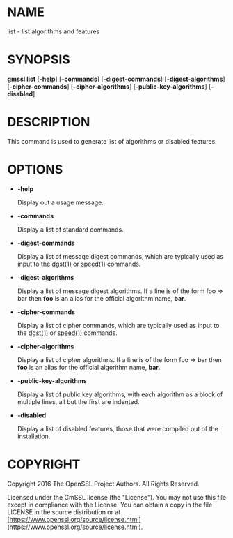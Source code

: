 # NAME

list - list algorithms and features

# SYNOPSIS

**gmssl list**
\[**-help**\]
\[**-commands**\]
\[**-digest-commands**\]
\[**-digest-algorithms**\]
\[**-cipher-commands**\]
\[**-cipher-algorithms**\]
\[**-public-key-algorithms**\]
\[**-disabled**\]

# DESCRIPTION

This command is used to generate list of algorithms or disabled
features.

# OPTIONS

- **-help**

    Display out a usage message.

- **-commands**

    Display a list of standard commands.

- **-digest-commands**

    Display a list of message digest commands, which are typically used
    as input to the [dgst(1)](http://man.he.net/man1/dgst) or [speed(1)](http://man.he.net/man1/speed) commands.

- **-digest-algorithms**

    Display a list of message digest algorithms.
    If a line is of the form
      foo => bar
    then **foo** is an alias for the official algorithm name, **bar**.

- **-cipher-commands**

    Display a list of cipher commands, which are typically used as input
    to the [dgst(1)](http://man.he.net/man1/dgst) or [speed(1)](http://man.he.net/man1/speed) commands.

- **-cipher-algorithms**

    Display a list of cipher algorithms.
    If a line is of the form
      foo => bar
    then **foo** is an alias for the official algorithm name, **bar**.

- **-public-key-algorithms**

    Display a list of public key algorithms, with each algorithm as
    a block of multiple lines, all but the first are indented.

- **-disabled**

    Display a list of disabled features, those that were compiled out
    of the installation.

# COPYRIGHT

Copyright 2016 The OpenSSL Project Authors. All Rights Reserved.

Licensed under the GmSSL license (the "License").  You may not use
this file except in compliance with the License.  You can obtain a copy
in the file LICENSE in the source distribution or at
[https://www.openssl.org/source/license.html](https://www.openssl.org/source/license.html).
